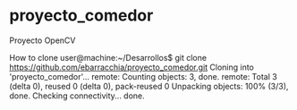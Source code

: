 # proyecto_comedor
Proyecto OpenCV

How to clone
user@machine:~/Desarrollos$ git clone https://github.com/ebarracchia/proyecto_comedor.git
Cloning into 'proyecto_comedor'...
remote: Counting objects: 3, done.
remote: Total 3 (delta 0), reused 0 (delta 0), pack-reused 0
Unpacking objects: 100% (3/3), done.
Checking connectivity... done.
